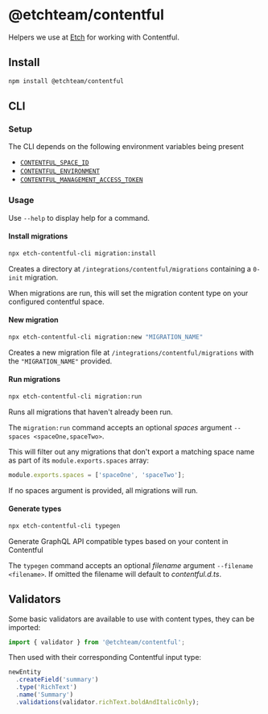 # @etchteam/contentful

Helpers we use at [Etch](https://etch.co) for working with Contentful.

## Install

```bash
npm install @etchteam/contentful
```

## CLI

### Setup

The CLI depends on the following environment variables being present

- [`CONTENTFUL_SPACE_ID`](https://www.contentful.com/help/find-space-id/)
- [`CONTENTFUL_ENVIRONMENT`](https://www.contentful.com/developers/docs/concepts/multiple-environments/)
- [`CONTENTFUL_MANAGEMENT_ACCESS_TOKEN`](https://www.contentful.com/developers/docs/references/authentication/#getting-a-personal-access-token)

### Usage

Use `--help` to display help for a command.

#### Install migrations

```bash
npx etch-contentful-cli migration:install
```

Creates a directory at `/integrations/contentful/migrations` containing a `0-init` migration.

When migrations are run, this will set the migration content type on your configured contentful space.

#### New migration

```bash
npx etch-contentful-cli migration:new "MIGRATION_NAME"
```

Creates a new migration file at `/integrations/contentful/migrations` with the `"MIGRATION_NAME"` provided.

#### Run migrations

```bash
npx etch-contentful-cli migration:run
```

Runs all migrations that haven't already been run.

The `migration:run` command accepts an optional *spaces* argument `--spaces <spaceOne,spaceTwo>`.

This will filter out any migrations that don't export a matching space name as part of its `module.exports.spaces` array:

```javascript
module.exports.spaces = ['spaceOne', 'spaceTwo'];
```

If no spaces argument is provided, all migrations will run.

#### Generate types

```bash
npx etch-contentful-cli typegen
```

Generate GraphQL API compatible types based on your content in Contentful

The `typegen` command accepts an optional *filename* argument `--filename <filename>`. If omitted the filename will default to *contentful.d.ts*.

## Validators

Some basic validators are available to use with content types, they can be imported:

```javascript
import { validator } from '@etchteam/contentful';
```

Then used with their corresponding Contentful input type:

```javascript
newEntity
  .createField('summary')
  .type('RichText')
  .name('Summary')
  .validations(validator.richText.boldAndItalicOnly);
```
